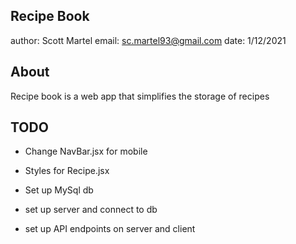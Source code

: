 ## Recipe Book

author: Scott Martel
email: sc.martel93@gmail.com
date: 1/12/2021

## About

Recipe book is a web app that simplifies the storage of recipes

## TODO

- Change NavBar.jsx for mobile

- Styles for Recipe.jsx

- Set up MySql db
- set up server and connect to db
- set up API endpoints on server and client
